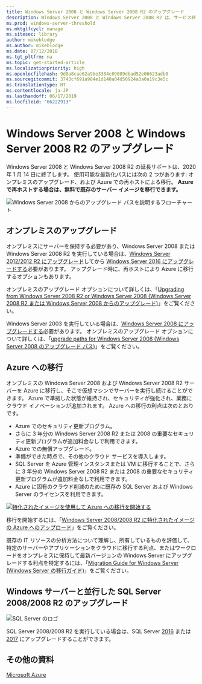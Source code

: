 ```yaml
---
title: Windows Server 2008 と Windows Server 2008 R2 のアップグレード
description: Windows Server 2008 と Windows Server 2008 R2 は、サービス終了が近づいています。 オンプレミスのアップグレードまたは Azure への再ホストの方法について説明します。
ms.prod: windows-server-threshold
ms.mktglfcycl: manage
ms.sitesec: library
author: mikeblodge
ms.author: mikeblodge
ms.date: 07/12/2018
ms.tgt_pltfrm: na
ms.topic: get-started-article
ms.localizationpriority: high
ms.openlocfilehash: 9d8a8cae62a9be3384c09009dbad52e06623adb0
ms.sourcegitcommit: 3743cf691a984e1d140a04d50924a3a0a19c3e5c
ms.translationtype: HT
ms.contentlocale: ja-JP
ms.lasthandoff: 06/17/2019
ms.locfileid: "66222913"
---
```

# <a name="upgrade-windows-server-2008-and-windows-server-2008-r2"></a>Windows Server 2008 と Windows Server 2008 R2 のアップグレード

Windows Server 2008 と Windows Server 2008 R2 の延長サポートは、2020 年 1 月 14 日に終了します。 使用可能な最新化パスには次の 2 つがあります: オンプレミスのアップグレード、および Azure での再ホストによる移行。 **Azure で再ホストする場合は、無料で既存のサーバー イメージを移行できます。**

![Windows Server 2008 からのアップグレード パスを説明するフローチャート](media/WS08_upgrade_paths.png)


## <a name="on-premises-upgrade"></a>オンプレミスのアップグレード
オンプレミスにサーバーを保持する必要があり、Windows Server 2008 または Windows Server 2008 R2 を実行している場合は、[Windows Server 2012/2012 R2 にアップグレード](installation-and-upgrade.md#upgrading-to-windows-server-2012-r2)してから [Windows Server 2016 にアップグレードする](installation-and-upgrade.md#upgrading-to-windows-server-2016)必要があります。 アップグレード時に、再ホストにより Azure に移行するオプションもあります。

オンプレミスのアップグレード オプションについて詳しくは、「[Upgrading from Windows Server 2008 R2 or Windows Server 2008 (Windows Server 2008 R2 または Windows Server 2008 からのアップグレード)](installation-and-upgrade.md#upgrading-from-windows-server-2008-r2-or-windows-server-2008)」をご覧ください。

Windows Server 2003 を実行している場合は、[Windows Server 2008 にアップグレードする](https://docs.microsoft.com/previous-versions/windows/it-pro/windows-server-2008-R2-and-2008/ff972408(v%3dws.10))必要があります。 オンプレミスのアップグレード オプションについて詳しくは、「[upgrade paths for Windows Server 2008 (Windows Server 2008 のアップグレード パス)](https://docs.microsoft.com/previous-versions/windows/it-pro/windows-server-2008-R2-and-2008/dd979563(v=ws.10))」をご覧ください。


## <a name="migrate-to-azure"></a>Azure への移行
オンプレミスの Windows Server 2008 および Windows Server 2008 R2 サーバーを Azure に移行し、そこで仮想マシンでサーバーを実行し続けることができます。 Azure で準拠した状態が維持され、セキュリティが強化され、業務にクラウド イノベーションが追加されます。 Azure への移行の利点は次のとおりです。

- Azure でのセキュリティ更新プログラム。
- さらに 3 年分の Windows Server 2008 R2 または 2008 の重要なセキュリティ更新プログラムが追加料金なしで利用できます。 
- Azure での無償アップグレード。
- 準備ができた時点で、その他のクラウド サービスを導入します。
- SQL Server を Azure 管理インスタンスまたは VM に移行することで、さらに 3 年分の Windows Server 2008 R2 または 2008 の重要なセキュリティ更新プログラムが追加料金なしで利用できます。 
- Azure に固有のクラウド削減のために既存の SQL Server および Windows Server のライセンスを利用できます。

[![特化されたイメージを使用して Azure への移行を開始する](./media/WS08-image-banner-small.png)](uploading-specialized-WS08-image-to-azure.md)

移行を開始するには、「[Windows Server 2008/2008 R2 に特化されたイメージの Azure へのアップロード](uploading-specialized-WS08-image-to-azure.md)」をご覧ください。

既存の IT リソースの分析方法について理解し、所有しているものを評価して、特定のサーバーやアプリケーションをクラウドに移行する利点、またはワークロードをオンプレミスに保持して最新バージョンの Windows Server にアップグレードする利点を特定するには、「[Migration Guide for Windows Server (Windows Server の移行ガイド)](https://go.microsoft.com/fwlink/?linkid=872689)」をご覧ください。

## <a name="upgrade-sql-server-20082008-r2-in-parallel-with-your-windows-servers"></a>Windows サーバーと並行した SQL Server 2008/2008 R2 のアップグレード

![SQL Server のロゴ](media/sqlr2.jpg)

SQL Server 2008/2008 R2 を実行している場合は、SQL Server [2016](https://docs.microsoft.com/sql/sql-server/sql-server-technical-documentation?view=sql-server-2016) または [2017](https://docs.microsoft.com/sql/sql-server/sql-server-technical-documentation?view=sql-server-2017) にアップグレードすることができます。


## <a name="additional-resources"></a>その他の資料
[Microsoft Azure](https://docs.microsoft.com/azure/#pivot=products)